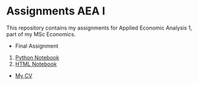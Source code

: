 # Assignments AEA I
This repository contains my assignments for Applied Economic Analysis 1, part of my MSc Economics.


* Final Assignment
1. [Python Notebook](https://github.com/twanvissers/Assignments-AEA-I/blob/master/AEA_Joost_Twan.ipynb)
2. [HTML Notebook]()

* [My CV]()
